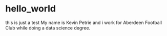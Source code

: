 # hello_world
this is just a test
My name is Kevin Petrie and i work for Aberdeen Football Club while doing a data science degree.
